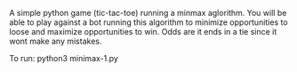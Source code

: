 A simple python game (tic-tac-toe) running a minmax aglorithm. You will be able to play against a bot running this algorithm to minimize opportunities to loose and maximize opportunities to win. 
Odds are it ends in a tie since it wont make any mistakes. 

To run:
python3 minimax-1.py 

